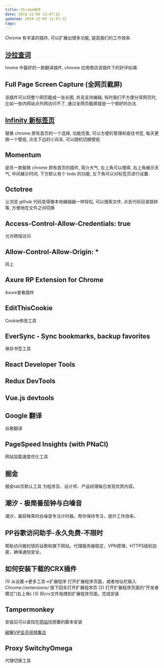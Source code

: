 ```yaml
---
title: Chrome插件
date: 2019-12-09 13:47:12
updated: 2019-12-09 13:47:12
tags:
---
```


Chrome 有丰富的插件, 可以扩展出很多功能, 提高我们的工作效率.

## [沙拉查词](https://saladict.crimx.com/)

hrome 中最好的一款翻译插件, chrome 应用商店该插件下的好评如潮.

## Full Page Screen Capture (全网页截屏)

该插件可以将整个网页截成一张长图, 并且支持编辑, 有时我们不方便分享网页时, 比如一些内网站点外网访问不了, 通过全网页截屏就是一个很好的办法.

<!-- more -->

## [Infinity 新标签页](https://www.infinitynewtab.com/)

替换 chrome 原有首页的一个选择, 功能完善, 可以方便的管理和查找书签, 每天更换一个壁纸, 点击下边的小风车, 可以随机切换壁纸

## Momentum

是另一款替换 chrome 原有首页的插件, 简介大气, 左上角可以搜索, 右上角展示天气, 中间展示时间, 下方默认有个 todo 的功能, 左下角可以对标签页进行设置.

## Octotree

让浏览 github 代码变得像本地编辑器一样轻松, 可以搜索文件, 点击代码目录跳转等, 方便地在文件之间切换

## Access-Control-Allow-Credentials: true

允许跨域访问

## Allow-Control-Allow-Origin: *

同上

## Axure RP Extension for Chrome

Axure查看插件

## EditThisCookie

Cookie修改工具

## EverSync - Sync bookmarks, backup favorites

保存书签工具

## React Developer Tools

## Redux DevTools

## Vue.js devtools

## Google 翻译

谷歌翻译

## PageSpeed Insights (with PNaCl)

网站加载速度优化工具

## 掘金

掘金tab页默认工具
为程序员、设计师、产品经理每日发现优质内容。

## 潮汐 - 极简番茄钟与白噪音

潮汐，屡获殊荣的白噪音专注计时器，帮你保持专注，提升工作效率。

## PP谷歌访问助手-永久免费-不限时

帮助访问被封锁的谷歌和旗下网站。代理服务器稳定，VPN原理，HTTPS级别加密，确保通信安全。

## 如何安装下载的CRX插件

(1) 从设置->更多工具->扩展程序 打开扩展程序页面，或者地址栏输入 Chrome://extensions/ 按下回车打开扩展程序页
(2) 打开扩展程序页面的“开发者模式”(右上角)
(3) 将crx文件拖拽到扩展程序页面，完成安装

## Tampermonkey

安装后可以查找在[网站](https://www.tampermonkey.net/scripts.php)找想要的脚本安装

[破解VIP会员视频集合](https://greasyfork.org/zh-CN/users/104201-%E9%BB%84%E7%9B%90)

## Proxy SwitchyOmega

代理切换工具